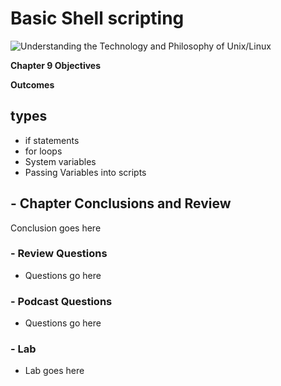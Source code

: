 # Basic Shell scripting
![Understanding the Technology and Philosophy of Unix/Linux](http://imgs.xkcd.com/comics/2038.png "Understanding the Technology and Philosophy of Unix/Linux")

__Chapter 9 Objectives__



__Outcomes__

## types

   * if statements
   * for loops
   * System variables
   * Passing Variables into scripts

## - Chapter Conclusions and Review

  Conclusion goes here

### - Review Questions

  * Questions go here

### - Podcast Questions

 * Questions go here

### - Lab

 * Lab goes here 